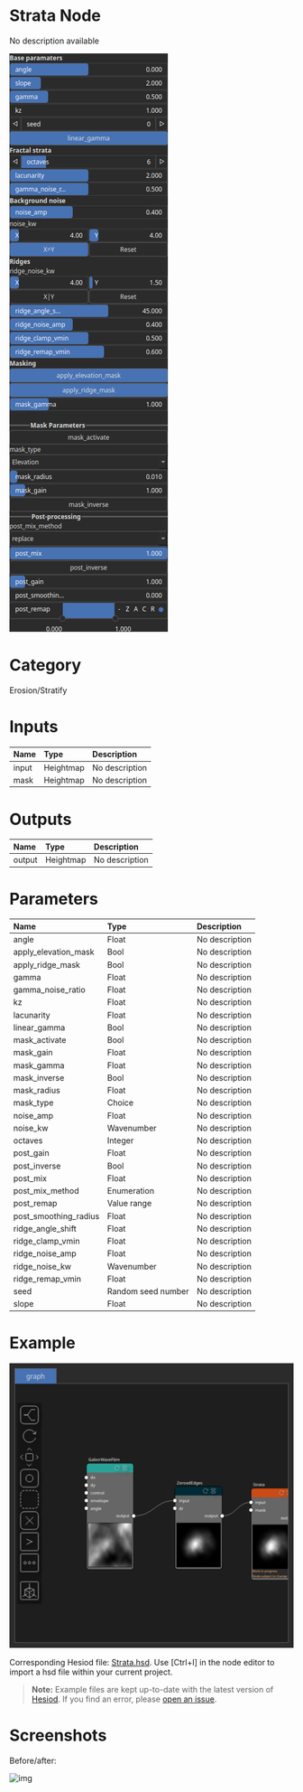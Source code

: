 
Strata Node
===========


No description available



![img](../../images/nodes/Strata_settings.png)


# Category


Erosion/Stratify
# Inputs

|Name|Type|Description|
| :--- | :--- | :--- |
|input|Heightmap|No description|
|mask|Heightmap|No description|

# Outputs

|Name|Type|Description|
| :--- | :--- | :--- |
|output|Heightmap|No description|

# Parameters

|Name|Type|Description|
| :--- | :--- | :--- |
|angle|Float|No description|
|apply_elevation_mask|Bool|No description|
|apply_ridge_mask|Bool|No description|
|gamma|Float|No description|
|gamma_noise_ratio|Float|No description|
|kz|Float|No description|
|lacunarity|Float|No description|
|linear_gamma|Bool|No description|
|mask_activate|Bool|No description|
|mask_gain|Float|No description|
|mask_gamma|Float|No description|
|mask_inverse|Bool|No description|
|mask_radius|Float|No description|
|mask_type|Choice|No description|
|noise_amp|Float|No description|
|noise_kw|Wavenumber|No description|
|octaves|Integer|No description|
|post_gain|Float|No description|
|post_inverse|Bool|No description|
|post_mix|Float|No description|
|post_mix_method|Enumeration|No description|
|post_remap|Value range|No description|
|post_smoothing_radius|Float|No description|
|ridge_angle_shift|Float|No description|
|ridge_clamp_vmin|Float|No description|
|ridge_noise_amp|Float|No description|
|ridge_noise_kw|Wavenumber|No description|
|ridge_remap_vmin|Float|No description|
|seed|Random seed number|No description|
|slope|Float|No description|

# Example


![img](../../images/nodes/Strata_hsd_example.png)

Corresponding Hesiod file: [Strata.hsd](../../examples/Strata.hsd). Use [Ctrl+I] in the node editor to import a hsd file within your current project. 

> **Note:** Example files are kept up-to-date with the latest version of [Hesiod](https://github.com/otto-link/Hesiod).
> If you find an error, please [open an issue](https://github.com/otto-link/Hesiod/issues).

  
# Screenshots

Before/after:

![img](../../images/nodes/Strata_wiki0.png)